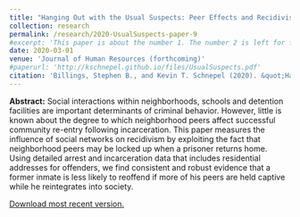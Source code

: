 ```yaml
---
title: "Hanging Out with the Usual Suspects: Peer Effects and Recidivism"
collection: research
permalink: /research/2020-UsualSuspects-paper-9
#excerpt: 'This paper is about the number 1. The number 2 is left for future work.'
date: 2020-03-01
venue: 'Journal of Human Resources (forthcoming)'
#paperurl: 'http://kschnepel.github.io/files/UsualSuspects.pdf'
citation: 'Billings, Stephen B., and Kevin T. Schnepel (2020). &quot;Hanging Out with the Usual Suspects: Peer Effects and Recidivism.&quot; <i>Journal of Human Resources</i>. Forthcoming.'
---
```


**Abstract:** Social interactions within neighborhoods, schools and detention facilities are important
determinants of criminal behavior. However, little is known about the degree to which
neighborhood peers affect successful community re-entry following incarceration. This
paper measures the influence of social networks on recidivism by exploiting the fact that
neighborhood peers may be locked up when a prisoner returns home. Using detailed
arrest and incarceration data that includes residential addresses for offenders, we find
consistent and robust evidence that a former inmate is less likely to reoffend if more of
his peers are held captive while he reintegrates into society.

[Download most recent version.](http://kschnepel.github.io/files/UsualSuspects.pdf) 
